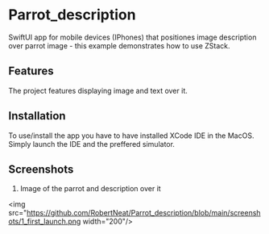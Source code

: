# Parrot_description

SwiftUI app for mobile devices (IPhones) that positiones image description over parrot image - this example demonstrates how to use ZStack.

## Features

The project features displaying image and text over it.

## Installation

To use/install the app you have to have installed XCode IDE in the MacOS. Simply launch the IDE and the preffered simulator.

## Screenshots

1. Image of the parrot and description over it

<img src="https://github.com/RobertNeat/Parrot_description/blob/main/screenshots/1_first_launch.png width="200"/>
